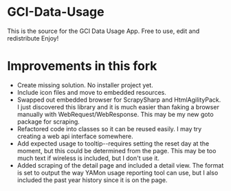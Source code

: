 # GCI-Data-Usage

This is the source for the GCI Data Usage App.  Free to use, edit and redistribute  Enjoy!

# Improvements in this fork

* Create missing solution.  No installer project yet.
* Include icon files and move to embedded resources.
* Swapped out embedded browser for ScrapySharp and HtmlAgilityPack.  I just discovered this library and it is much easier than faking a browser manually with WebRequest/WebResponse.  This may be my new goto package for scraping.
* Refactored code into classes so it can be reused easily.  I may try creating a web api interface somewhere.
* Add expected usage to tooltip--requires setting the reset day at the moment, but this could be determined from the page.  This may be too much text if wireless is included, but I don't use it.
* Added scraping of the detail page and included a detail view.  The format is set to output the way YAMon usage reporting tool can use, but I also included the past year history since it is on the page.
